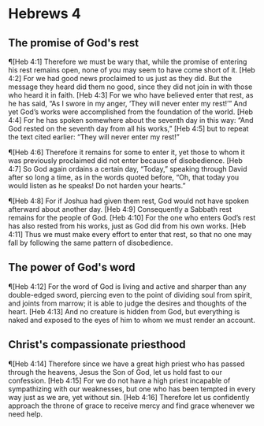 # Hebrews 4

## The promise of God's rest
¶[Heb 4:1] Therefore we must be wary that, while the promise of entering his rest remains open, none of you may seem to have come short of it.
[Heb 4:2] For we had good news proclaimed to us just as they did. But the message they heard did them no good, since they did not join in with those who heard it in faith.
[Heb 4:3] For we who have believed enter that rest, as he has said, “As I swore in my anger, ‘They will never enter my rest!’” And yet God’s works were accomplished from the foundation of the world.
[Heb 4:4] For he has spoken somewhere about the seventh day in this way: “And God rested on the seventh day from all his works,”
[Heb 4:5] but to repeat the text cited earlier: “They will never enter my rest!”

¶[Heb 4:6] Therefore it remains for some to enter it, yet those to whom it was previously proclaimed did not enter because of disobedience.
[Heb 4:7] So God again ordains a certain day, “Today,” speaking through David after so long a time, as in the words quoted before, “Oh, that today you would listen as he speaks! Do not harden your hearts.”

¶[Heb 4:8] For if Joshua had given them rest, God would not have spoken afterward about another day.
[Heb 4:9] Consequently a Sabbath rest remains for the people of God.
[Heb 4:10] For the one who enters God’s rest has also rested from his works, just as God did from his own works.
[Heb 4:11] Thus we must make every effort to enter that rest, so that no one may fall by following the same pattern of disobedience.

## The power of God's word
¶[Heb 4:12] For the word of God is living and active and sharper than any double-edged sword, piercing even to the point of dividing soul from spirit, and joints from marrow; it is able to judge the desires and thoughts of the heart.
[Heb 4:13] And no creature is hidden from God, but everything is naked and exposed to the eyes of him to whom we must render an account.

## Christ's compassionate priesthood
¶[Heb 4:14] Therefore since we have a great high priest who has passed through the heavens, Jesus the Son of God, let us hold fast to our confession.
[Heb 4:15] For we do not have a high priest incapable of sympathizing with our weaknesses, but one who has been tempted in every way just as we are, yet without sin.
[Heb 4:16] Therefore let us confidently approach the throne of grace to receive mercy and find grace whenever we need help.
